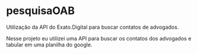 # pesquisaOAB
Utilização da API do Exato.Digital para buscar contatos de advogados.

Nesse projeto eu utilizei uma API para buscar os contatos dos advogados e tabular em uma planilha do google.
